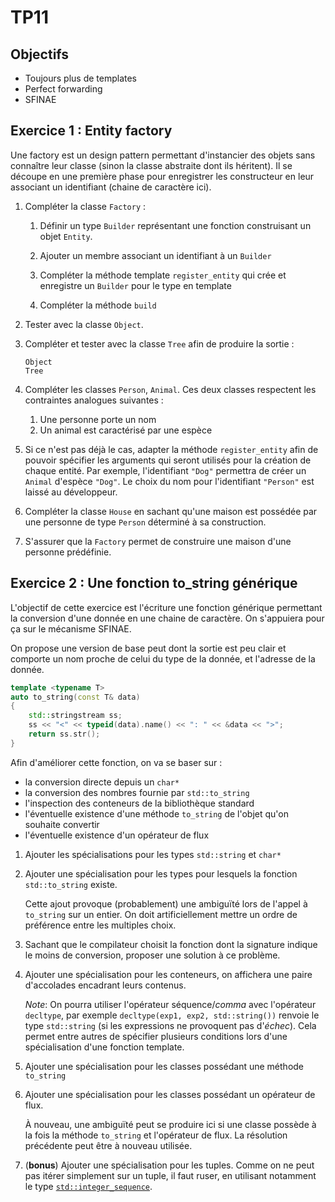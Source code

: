 # TP11

## Objectifs

- Toujours plus de templates
- Perfect forwarding
- SFINAE

## Exercice 1 : Entity factory

Une factory est un design pattern permettant d'instancier des objets sans connaître leur classe (sinon la classe abstraite dont ils héritent).
Il se découpe en une première phase pour enregistrer les constructeur en leur associant un identifiant (chaine de caractère ici).

1. Compléter la classe `Factory` :
   
   1. Définir un type `Builder` représentant une fonction construisant un objet `Entity`.
   
   2. Ajouter un membre associant un identifiant à un `Builder`
   
   3. Compléter la méthode template `register_entity` qui crée et enregistre un `Builder` pour le type en template
   
   4. Compléter la méthode `build`
    
2. Tester avec la classe `Object`.

3. Compléter et tester avec la classe `Tree` afin de produire la sortie :
   ```shell
   Object
   Tree
   ```

4. Compléter les classes `Person`, `Animal`. Ces deux classes respectent les contraintes analogues suivantes :
   1. Une personne porte un nom
   2. Un animal est caractérisé par une espèce

5. Si ce n'est pas déjà le cas, adapter la méthode `register_entity` afin de pouvoir spécifier les arguments qui seront utilisés pour la création de chaque entité.
   Par exemple, l'identifiant `"Dog"` permettra de créer un `Animal` d'espèce `"Dog"`.
   Le choix du nom pour l'identifiant `"Person"` est laissé au développeur.

6. Compléter la classe `House` en sachant qu'une maison est possédée par une personne de type `Person` déterminé à sa construction. 

7. S'assurer que la `Factory` permet de construire une maison d'une personne prédéfinie.

## Exercice 2 : Une fonction to_string générique

L'objectif de cette exercice est l'écriture une fonction générique permettant la conversion d'une donnée en une chaine de caractère.
On s'appuiera pour ça sur le mécanisme SFINAE.

On propose une version de base peut dont la sortie est peu clair et comporte un nom proche de celui du type de la donnée, et l'adresse de la donnée.

```cpp
template <typename T>
auto to_string(const T& data)
{
    std::stringstream ss;
    ss << "<" << typeid(data).name() << ": " << &data << ">";
    return ss.str();
}
```

Afin d'améliorer cette fonction, on va se baser sur :
- la conversion directe depuis un `char*`
- la conversion des nombres fournie par `std::to_string`
- l'inspection des conteneurs de la bibliothèque standard
- l'éventuelle existence d'une méthode `to_string` de l'objet qu'on souhaite convertir
- l'éventuelle existence d'un opérateur de flux

1. Ajouter les spécialisations pour les types `std::string` et `char*`

2. Ajouter une spécialisation pour les types pour lesquels la fonction `std::to_string` existe.

   Cette ajout provoque (probablement) une ambiguïté lors de l'appel à `to_string` sur un entier.
   On doit artificiellement mettre un ordre de préférence entre les multiples choix.

3. Sachant que le compilateur choisit la fonction dont la signature indique le moins de conversion, proposer une solution à ce problème.

4. Ajouter une spécialisation pour les conteneurs, on affichera une paire d'accolades encadrant leurs contenus.

   _Note_: On pourra utiliser l'opérateur séquence/_comma_ avec l'opérateur `decltype`, par exemple `decltype(exp1, exp2, std::string())` renvoie le type `std::string` (si les expressions ne provoquent pas d'_échec_). 
   Cela permet entre autres de spécifier plusieurs conditions lors d'une spécialisation d'une fonction template.

5. Ajouter une spécialisation pour les classes possédant une méthode `to_string`

6. Ajouter une spécialisation pour les classes possédant un opérateur de flux.

   À nouveau, une ambiguïté peut se produire ici si une classe possède à la fois la méthode `to_string` et l'opérateur de flux.
   La résolution précédente peut être à nouveau utilisée.

7. (**bonus**) Ajouter une spécialisation pour les tuples.
   Comme on ne peut pas itérer simplement sur un tuple, il faut ruser, en utilisant notamment le type [`std::integer_sequence`](https://en.cppreference.com/w/cpp/utility/integer_sequence). 